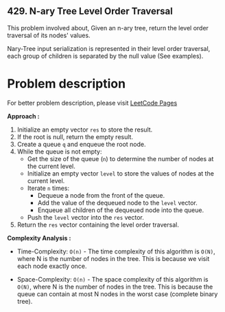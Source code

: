 ## 429. N-ary Tree Level Order Traversal

This problem involved about, Given an n-ary tree, return the level order traversal of its nodes' values. <br/>

Nary-Tree input serialization is represented in their level order traversal, each group of children is separated by the null value (See examples).<br/>

# Problem description

For better problem description, please visit [LeetCode Pages](https://leetcode.com/problems/n-ary-tree-level-order-traversal/description/)

**Approach :**<br/>

1. Initialize an empty vector `res` to store the result.
2. If the root is null, return the empty result.
3. Create a queue `q` and enqueue the root node.
4. While the queue is not empty:
    - Get the size of the queue (`n`) to determine the number of nodes at the current level.
    - Initialize an empty vector `level` to store the values of nodes at the current level.
    - Iterate `n` times:
        - Dequeue a node from the front of the queue.
        - Add the value of the dequeued node to the `level` vector.
        - Enqueue all children of the dequeued node into the queue.
    - Push the `level` vector into the `res` vector.
5. Return the `res` vector containing the level order traversal.

**Complexity Analysis :**<br/>

-   Time-Complexity: `O(n)` - The time complexity of this algorithm is `O(N)`, where N is the number of nodes in the tree. This is because we visit each node exactly once.

-   Space-Complexity: `O(n)` - The space complexity of this algorithm is `O(N)`, where N is the number of nodes in the tree. This is because the queue can contain at most N nodes in the worst case (complete binary tree).
